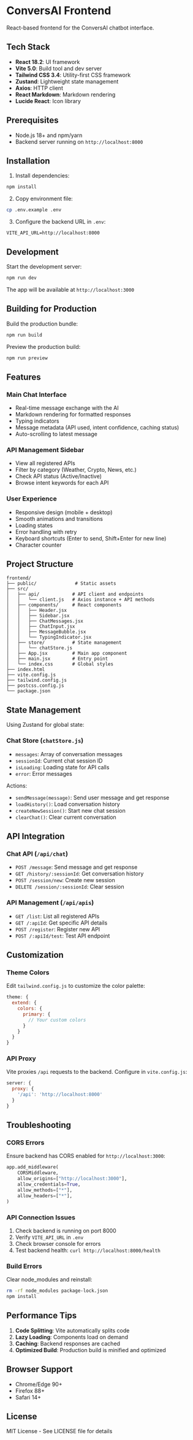 # ConversAI Frontend

React-based frontend for the ConversAI chatbot interface.

## Tech Stack

- **React 18.2**: UI framework
- **Vite 5.0**: Build tool and dev server
- **Tailwind CSS 3.4**: Utility-first CSS framework
- **Zustand**: Lightweight state management
- **Axios**: HTTP client
- **React Markdown**: Markdown rendering
- **Lucide React**: Icon library

## Prerequisites

- Node.js 18+ and npm/yarn
- Backend server running on `http://localhost:8000`

## Installation

1. Install dependencies:
```bash
npm install
```

2. Copy environment file:
```bash
cp .env.example .env
```

3. Configure the backend URL in `.env`:
```
VITE_API_URL=http://localhost:8000
```

## Development

Start the development server:
```bash
npm run dev
```

The app will be available at `http://localhost:3000`

## Building for Production

Build the production bundle:
```bash
npm run build
```

Preview the production build:
```bash
npm run preview
```

## Features

### Main Chat Interface
- Real-time message exchange with the AI
- Markdown rendering for formatted responses
- Typing indicators
- Message metadata (API used, intent confidence, caching status)
- Auto-scrolling to latest message

### API Management Sidebar
- View all registered APIs
- Filter by category (Weather, Crypto, News, etc.)
- Check API status (Active/Inactive)
- Browse intent keywords for each API

### User Experience
- Responsive design (mobile + desktop)
- Smooth animations and transitions
- Loading states
- Error handling with retry
- Keyboard shortcuts (Enter to send, Shift+Enter for new line)
- Character counter

## Project Structure

```
frontend/
├── public/              # Static assets
├── src/
│   ├── api/            # API client and endpoints
│   │   └── client.js   # Axios instance + API methods
│   ├── components/     # React components
│   │   ├── Header.jsx
│   │   ├── Sidebar.jsx
│   │   ├── ChatMessages.jsx
│   │   ├── ChatInput.jsx
│   │   ├── MessageBubble.jsx
│   │   └── TypingIndicator.jsx
│   ├── store/          # State management
│   │   └── chatStore.js
│   ├── App.jsx         # Main app component
│   ├── main.jsx        # Entry point
│   └── index.css       # Global styles
├── index.html
├── vite.config.js
├── tailwind.config.js
├── postcss.config.js
└── package.json
```

## State Management

Using Zustand for global state:

### Chat Store (`chatStore.js`)
- `messages`: Array of conversation messages
- `sessionId`: Current chat session ID
- `isLoading`: Loading state for API calls
- `error`: Error messages

Actions:
- `sendMessage(message)`: Send user message and get response
- `loadHistory()`: Load conversation history
- `createNewSession()`: Start new chat session
- `clearChat()`: Clear current conversation

## API Integration

### Chat API (`/api/chat`)
- `POST /message`: Send message and get response
- `GET /history/:sessionId`: Get conversation history
- `POST /session/new`: Create new session
- `DELETE /session/:sessionId`: Clear session

### API Management (`/api/apis`)
- `GET /list`: List all registered APIs
- `GET /:apiId`: Get specific API details
- `POST /register`: Register new API
- `POST /:apiId/test`: Test API endpoint

## Customization

### Theme Colors
Edit `tailwind.config.js` to customize the color palette:
```js
theme: {
  extend: {
    colors: {
      primary: {
        // Your custom colors
      }
    }
  }
}
```

### API Proxy
Vite proxies `/api` requests to the backend. Configure in `vite.config.js`:
```js
server: {
  proxy: {
    '/api': 'http://localhost:8000'
  }
}
```

## Troubleshooting

### CORS Errors
Ensure backend has CORS enabled for `http://localhost:3000`:
```python
app.add_middleware(
    CORSMiddleware,
    allow_origins=["http://localhost:3000"],
    allow_credentials=True,
    allow_methods=["*"],
    allow_headers=["*"],
)
```

### API Connection Issues
1. Check backend is running on port 8000
2. Verify `VITE_API_URL` in `.env`
3. Check browser console for errors
4. Test backend health: `curl http://localhost:8000/health`

### Build Errors
Clear node_modules and reinstall:
```bash
rm -rf node_modules package-lock.json
npm install
```

## Performance Tips

1. **Code Splitting**: Vite automatically splits code
2. **Lazy Loading**: Components load on demand
3. **Caching**: Backend responses are cached
4. **Optimized Build**: Production build is minified and optimized

## Browser Support

- Chrome/Edge 90+
- Firefox 88+
- Safari 14+

## License

MIT License - See LICENSE file for details
